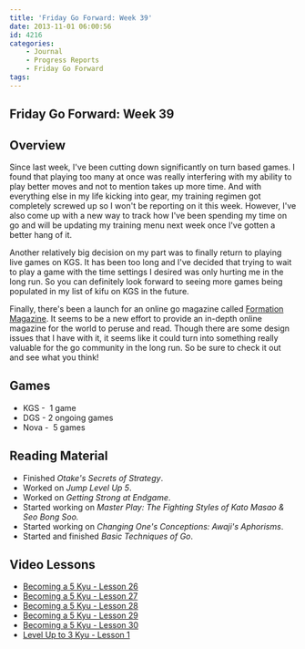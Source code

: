 ```yaml
---
title: 'Friday Go Forward: Week 39'
date: 2013-11-01 06:00:56
id: 4216
categories:
	- Journal
	- Progress Reports
	- Friday Go Forward
tags:
---
```


## Friday Go Forward: Week 39

## Overview

Since last week, I've been cutting down significantly on turn based games. I found that playing too many at once was really interfering with my ability to play better moves and not to mention takes up more time. And with everything else in my life kicking into gear, my training regimen got completely screwed up so I won't be reporting on it this week. However, I've also come up with a new way to track how I've been spending my time on go and will be updating my training menu next week once I've gotten a better hang of it.

Another relatively big decision on my part was to finally return to playing live games on KGS. It has been too long and I've decided that trying to wait to play a game with the time settings I desired was only hurting me in the long run. So you can definitely look forward to seeing more games being populated in my list of kifu on KGS in the future.

Finally, there's been a launch for an online go magazine called [Formation Magazine](http://www.formationmag.com/vol_1_iss_1/). It seems to be a new effort to provide an in-depth online magazine for the world to peruse and read. Though there are some design issues that I have with it, it seems like it could turn into something really valuable for the go community in the long run. So be sure to check it out and see what you think! [
](http://www.formationmag.com/)

## Games

*   KGS -  1 game
*   DGS - 2 ongoing games
*   Nova -  5 games

## Reading Material

*   Finished _Otake's Secrets of Strategy_.
*   Worked on _Jump Level Up 5_.
*   Worked on _Getting Strong at Endgame_.
*   Started working on _Master Play: The Fighting Styles of Kato Masao &amp; Seo Bong Soo._
*   Started working on _Changing One's Conceptions: Awaji's Aphorisms_.
*   Started and finished _Basic Techniques of Go_.

## Video Lessons

*   [Becoming a 5 Kyu - Lesson 26](http://gogameguru.com/baduk-tv-videos/baduk-tv-english-becoming-5-kyu-lesson-26/)
*   [Becoming a 5 Kyu - Lesson 27](http://gogameguru.com/baduk-tv-videos/baduk-tv-english-becoming-5-kyu-lesson-27/)
*   [Becoming a 5 Kyu - Lesson 28](http://gogameguru.com/baduk-tv-videos/baduk-tv-english-becoming-5-kyu-lesson-28/)
*   [Becoming a 5 Kyu - Lesson 29](http://gogameguru.com/baduk-tv-videos/baduk-tv-english-becoming-5-kyu-lesson-29/)
*   [Becoming a 5 Kyu - Lesson 30](http://gogameguru.com/baduk-tv-videos/baduk-tv-english-becoming-5-kyu-lesson-30/)
*   [Level Up to 3 Kyu - Lesson 1](http://gogameguru.com/baduk-tv-videos/baduk-tv-english-level-up-to-3-kyu-lesson-1/)